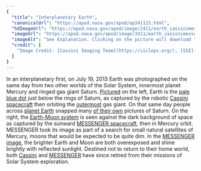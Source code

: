 ```yaml
---
{
  "title": "Interplanetary Earth",
  "canonicalUrl": "https://apod.nasa.gov/apod/ap241123.html",
  "hdImageUrl": "https://apod.nasa.gov/apod/image/2411/earth_cassinimessenger_1799.jpg",
  "imageUrl": "https://apod.nasa.gov/apod/image/2411/earth_cassinimessenger_1024c.jpg",
  "imageAlt": "See Explanation. Clicking on the picture will download the highest resolution version available.",
  "credit": [
    "Image Credit: [Cassini Imaging Team](https://ciclops.org/), [SSI](https://www.spacescience.org/), [JPL](https://www.jpl.nasa.gov/), [ESA](https://www.esa.int/), [NASA](https://www.nasa.gov/) & [NASA](https://www.nasa.gov/) / [JHU Applied Physics Lab](https://messenger.jhuapl.edu/) / Carnegie Inst. Washington"
  ]
}
---
```


In an interplanetary first, on July 19, 2013 Earth was photographed on the same day from two other worlds of the Solar System, innermost planet Mercury and ringed gas giant Saturn. [Pictured](http://photojournal.jpl.nasa.gov/catalog/PIA17038) on the left, Earth is the [pale blue dot](http://en.wikipedia.org/wiki/Pale_blue_dot) just below the rings of Saturn, as captured by the robotic [Cassini spacecraft](http://en.wikipedia.org/wiki/Cassini%E2%80%93Huygens) then orbiting the [outermost](https://en.wikipedia.org/wiki/Gas_giant) gas giant. On that same day people across [planet Earth](https://apod.nasa.gov/apod/ap100713.html) snapped many [of their own](http://www.flickr.com/groups/wave_at_saturn/pool/) pictures of Saturn. On the right, the [Earth-Moon system](https://apod.nasa.gov/apod/ap130722.html) is seen against the dark background of space as captured by the sunward [MESSENGER spacecraft](http://en.wikipedia.org/wiki/MESSENGER), then in Mercury orbit. MESSENGER took its image as part of a search for small natural satellites of Mercury, moons that would be expected to be quite dim. In the [MESSENGER image](https://apod.nasa.gov/apod/ap100901.html), the brighter Earth and Moon are both overexposed and shine brightly with reflected sunlight. Destined not to return to their home world, both [Cassini](https://www.nasa.gov/mission_pages/cassini/main/index.html) and [MESSENGER](https://science.nasa.gov/mission/messenger) have since retired from their missions of Solar System exploration.
